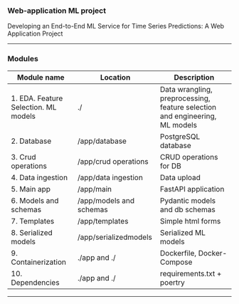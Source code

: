 ### Web-application ML project
Developing an End-to-End ML Service for Time Series Predictions: A Web Application Project
****
### Modules
| Module name                          | Location                | Description                                                                |
|--------------------------------------|-------------------------|----------------------------------------------------------------------------|
| 1. EDA. Feature Selection. ML models | ./                      | Data wrangling, preprocessing, feature selection and engineering, ML models |
| 2. Database                          | /app/database           | PostgreSQL database                                                        |
| 3. Crud operations                   | /app/crud operations    | CRUD operations for DB                                                     |
| 4. Data ingestion                    | /app/data ingestion     | Data upload                                                                |
| 5. Main app                          | /app/main               | FastAPI application                                                        |
| 6. Models and schemas                | /app/models and schemas | Pydantic models and db schemas                                             |
| 7. Templates                         | /app/templates          | Simple html forms                                                          |
| 8. Serialized models                 | /app/serializedmodels   | Serialized ML models                                                       |
| 9. Containerization                  | ./app and ./            | Dockerfile, Docker-Compose                                                 |
| 10. Dependencies                     | ./app and ./            | requirements.txt + poertry                                                 |
***
